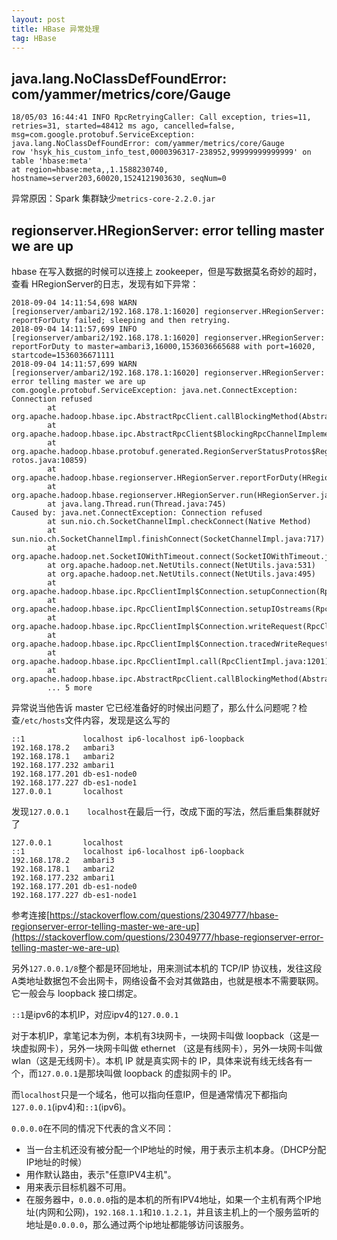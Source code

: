 ```yaml
---
layout: post
title: HBase 异常处理
tag: HBase
---
```

## java.lang.NoClassDefFoundError: com/yammer/metrics/core/Gauge
```console
18/05/03 16:44:41 INFO RpcRetryingCaller: Call exception, tries=11, retries=31, started=48412 ms ago, cancelled=false, 
msg=com.google.protobuf.ServiceException: java.lang.NoClassDefFoundError: com/yammer/metrics/core/Gauge 
row 'hsyk_his_custom_info_test,0000396317-238952,99999999999999' on table 'hbase:meta' 
at region=hbase:meta,,1.1588230740, hostname=server203,60020,1524121903630, seqNum=0
```

异常原因：Spark 集群缺少`metrics-core-2.2.0.jar`


## regionserver.HRegionServer: error telling master we are up
hbase 在写入数据的时候可以连接上 zookeeper，但是写数据莫名奇妙的超时，查看 HRegionServer的日志，发现有如下异常：
```console
2018-09-04 14:11:54,698 WARN  [regionserver/ambari2/192.168.178.1:16020] regionserver.HRegionServer: reportForDuty failed; sleeping and then retrying.
2018-09-04 14:11:57,699 INFO  [regionserver/ambari2/192.168.178.1:16020] regionserver.HRegionServer: reportForDuty to master=ambari3,16000,1536036665688 with port=16020, startcode=1536036671111
2018-09-04 14:11:57,699 WARN  [regionserver/ambari2/192.168.178.1:16020] regionserver.HRegionServer: error telling master we are up
com.google.protobuf.ServiceException: java.net.ConnectException: Connection refused
        at org.apache.hadoop.hbase.ipc.AbstractRpcClient.callBlockingMethod(AbstractRpcClient.java:228)
        at org.apache.hadoop.hbase.ipc.AbstractRpcClient$BlockingRpcChannelImplementation.callBlockingMethod(AbstractRpcClient.java:292)
        at org.apache.hadoop.hbase.protobuf.generated.RegionServerStatusProtos$RegionServerStatusService$BlockingStub.regionServerStartup(RegionServerStatusP
rotos.java:10859)
        at org.apache.hadoop.hbase.regionserver.HRegionServer.reportForDuty(HRegionServer.java:2468)
        at org.apache.hadoop.hbase.regionserver.HRegionServer.run(HRegionServer.java:957)
        at java.lang.Thread.run(Thread.java:745)
Caused by: java.net.ConnectException: Connection refused
        at sun.nio.ch.SocketChannelImpl.checkConnect(Native Method)
        at sun.nio.ch.SocketChannelImpl.finishConnect(SocketChannelImpl.java:717)
        at org.apache.hadoop.net.SocketIOWithTimeout.connect(SocketIOWithTimeout.java:206)
        at org.apache.hadoop.net.NetUtils.connect(NetUtils.java:531)
        at org.apache.hadoop.net.NetUtils.connect(NetUtils.java:495)
        at org.apache.hadoop.hbase.ipc.RpcClientImpl$Connection.setupConnection(RpcClientImpl.java:410)
        at org.apache.hadoop.hbase.ipc.RpcClientImpl$Connection.setupIOstreams(RpcClientImpl.java:716)
        at org.apache.hadoop.hbase.ipc.RpcClientImpl$Connection.writeRequest(RpcClientImpl.java:889)
        at org.apache.hadoop.hbase.ipc.RpcClientImpl$Connection.tracedWriteRequest(RpcClientImpl.java:856)
        at org.apache.hadoop.hbase.ipc.RpcClientImpl.call(RpcClientImpl.java:1201)
        at org.apache.hadoop.hbase.ipc.AbstractRpcClient.callBlockingMethod(AbstractRpcClient.java:218)
        ... 5 more
```

异常说当他告诉 master 它已经准备好的时候出问题了，那么什么问题呢？检查`/etc/hosts`文件内容，发现是这么写的
```shell
::1             localhost ip6-localhost ip6-loopback
192.168.178.2   ambari3
192.168.178.1   ambari2
192.168.177.232 ambari1
192.168.177.201 db-es1-node0
192.168.177.227 db-es1-node1
127.0.0.1       localhost
```

发现`127.0.0.1    localhost`在最后一行，改成下面的写法，然后重启集群就好了
```shell
127.0.0.1       localhost
::1             localhost ip6-localhost ip6-loopback
192.168.178.2   ambari3
192.168.178.1   ambari2
192.168.177.232 ambari1
192.168.177.201 db-es1-node0
192.168.177.227 db-es1-node1
```

参考连接[https://stackoverflow.com/questions/23049777/hbase-regionserver-error-telling-master-we-are-up](https://stackoverflow.com/questions/23049777/hbase-regionserver-error-telling-master-we-are-up)

另外`127.0.0.1/8`整个都是环回地址，用来测试本机的 TCP/IP 协议栈，发往这段A类地址数据包不会出网卡，网络设备不会对其做路由，也就是根本不需要联网。它一般会与 loopback 接口绑定。

`::1`是ipv6的本机IP，对应ipv4的`127.0.0.1`

对于本机IP，拿笔记本为例，本机有3块网卡，一块网卡叫做 loopback（这是一块虚拟网卡），另外一块网卡叫做 ethernet （这是有线网卡），另外一块网卡叫做 wlan（这是无线网卡）。本机 IP 就是真实网卡的 IP，具体来说有线无线各有一个，而`127.0.0.1`是那块叫做 loopback 的虚拟网卡的 IP。

而`localhost`只是一个域名，他可以指向任意IP，但是通常情况下都指向`127.0.0.1`(ipv4)和`::1`(ipv6)。

`0.0.0.0`在不同的情况下代表的含义不同：
* 当一台主机还没有被分配一个IP地址的时候，用于表示主机本身。（DHCP分配IP地址的时候）
* 用作默认路由，表示"任意IPV4主机"。
* 用来表示目标机器不可用。
* 在服务器中，`0.0.0.0`指的是本机的所有IPV4地址，如果一个主机有两个IP地址(内网和公网)，`192.168.1.1`和`10.1.2.1`，并且该主机上的一个服务监听的地址是`0.0.0.0`，那么通过两个ip地址都能够访问该服务。


